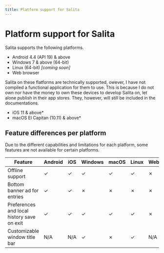 ```yaml
---
title: Platform support for Salita
---
```


# Platform support for Salita

Salita supports the following platforms.
* Android 4.4 (API 19) & above
* Windows 7 & above (64-bit)
* Linux (64-bit) *[coming soon]*
* Web browser

Salita on these flatforms are technically supported, owever, I have not compiled a functional application for them to use. This is because I do not own nor have the money to own these devices to develop Salita on, let alone publish in their app stores. They, however, will still be included in the documentations.
* iOS 11 & above*
* macOS El Capitan (10.11) & above*

## Feature differences per platform

Due to the different capabilities and limitations for each platform, some features are not available for certain platforms.

| Feature | Android | iOS | Windows | macOS | Linux | Web
| -- | -- | -- | -- | -- | -- | --
| Offline support | ✓ | ✓ | ✓ | ✓ | ✓ | ✗
| Bottom banner ad for entries | ✓ | ✓ | ✗ | ✗ | ✗ | ✗ 
| Preferences and local history save on exit | ✓ | ✓ | ✓ | ✓ | ✓ | ✗ 
| Customizable window title bar | N/A | N/A | ✓ | ✗ | ✓ | N/A
